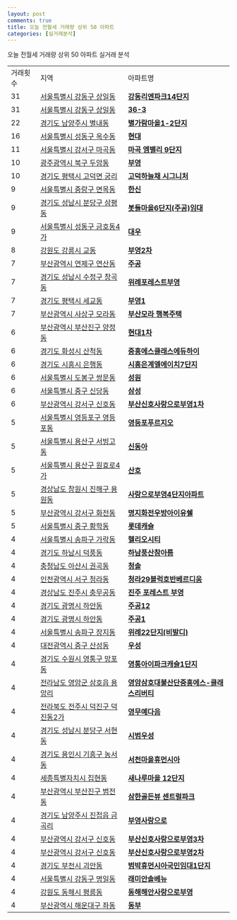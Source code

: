 ```yaml
---
layout: post
comments: true
title: 오늘 전월세 거래량 상위 50 아파트
categories: [실거래분석]
---
```


오늘 전월세 거래량 상위 50 아파트 실거래 분석

<table>
  <tr>
    <td>거래횟수</td>
    <td>지역</td>
    <td>아파트명</td>
  </tr>

  <tr>
    <td>31</td>
    <td><a href="/실거래가/2021/06/12/11740.html">서울특별시 강동구 상일동</a></td>
    <td colspan="4" style="font-weight: bold;"><a href="https://search.naver.com/search.naver?query=상일동 강동리엔파크14단지">강동리엔파크14단지</a></td>
  </tr>

  <tr>
    <td>31</td>
    <td><a href="/실거래가/2021/06/12/11740.html">서울특별시 강동구 상일동</a></td>
    <td colspan="4" style="font-weight: bold;"><a href="https://search.naver.com/search.naver?query=상일동 36-3">36-3</a></td>
  </tr>

  <tr>
    <td>22</td>
    <td><a href="/실거래가/2021/06/12/41360.html">경기도 남양주시 별내동</a></td>
    <td colspan="4" style="font-weight: bold;"><a href="https://search.naver.com/search.naver?query=별내동 별가람마을1-2단지">별가람마을1-2단지</a></td>
  </tr>

  <tr>
    <td>16</td>
    <td><a href="/실거래가/2021/06/12/11200.html">서울특별시 성동구 옥수동</a></td>
    <td colspan="4" style="font-weight: bold;"><a href="https://search.naver.com/search.naver?query=옥수동 현대">현대</a></td>
  </tr>

  <tr>
    <td>11</td>
    <td><a href="/실거래가/2021/06/12/11500.html">서울특별시 강서구 마곡동</a></td>
    <td colspan="4" style="font-weight: bold;"><a href="https://search.naver.com/search.naver?query=마곡동 마곡 엠밸리 9단지">마곡 엠밸리 9단지</a></td>
  </tr>

  <tr>
    <td>10</td>
    <td><a href="/실거래가/2021/06/12/29170.html">광주광역시 북구 두암동</a></td>
    <td colspan="4" style="font-weight: bold;"><a href="https://search.naver.com/search.naver?query=두암동 부영">부영</a></td>
  </tr>

  <tr>
    <td>10</td>
    <td><a href="/실거래가/2021/06/12/41220.html">경기도 평택시 고덕면 궁리</a></td>
    <td colspan="4" style="font-weight: bold;"><a href="https://search.naver.com/search.naver?query=고덕면 궁리 고덕하늘채 시그니처">고덕하늘채 시그니처</a></td>
  </tr>

  <tr>
    <td>9</td>
    <td><a href="/실거래가/2021/06/12/11260.html">서울특별시 중랑구 면목동</a></td>
    <td colspan="4" style="font-weight: bold;"><a href="https://search.naver.com/search.naver?query=면목동 한신">한신</a></td>
  </tr>

  <tr>
    <td>9</td>
    <td><a href="/실거래가/2021/06/12/41135.html">경기도 성남시 분당구 삼평동</a></td>
    <td colspan="4" style="font-weight: bold;"><a href="https://search.naver.com/search.naver?query=삼평동 봇들마을6단지(주공)임대">봇들마을6단지(주공)임대</a></td>
  </tr>

  <tr>
    <td>9</td>
    <td><a href="/실거래가/2021/06/12/11200.html">서울특별시 성동구 금호동4가</a></td>
    <td colspan="4" style="font-weight: bold;"><a href="https://search.naver.com/search.naver?query=금호동4가 대우">대우</a></td>
  </tr>

  <tr>
    <td>8</td>
    <td><a href="/실거래가/2021/06/12/42150.html">강원도 강릉시 교동</a></td>
    <td colspan="4" style="font-weight: bold;"><a href="https://search.naver.com/search.naver?query=교동 부영2차">부영2차</a></td>
  </tr>

  <tr>
    <td>7</td>
    <td><a href="/실거래가/2021/06/12/26470.html">부산광역시 연제구 연산동</a></td>
    <td colspan="4" style="font-weight: bold;"><a href="https://search.naver.com/search.naver?query=연산동 주공">주공</a></td>
  </tr>

  <tr>
    <td>7</td>
    <td><a href="/실거래가/2021/06/12/41131.html">경기도 성남시 수정구 창곡동</a></td>
    <td colspan="4" style="font-weight: bold;"><a href="https://search.naver.com/search.naver?query=창곡동 위례포레스트부영">위례포레스트부영</a></td>
  </tr>

  <tr>
    <td>7</td>
    <td><a href="/실거래가/2021/06/12/41220.html">경기도 평택시 세교동</a></td>
    <td colspan="4" style="font-weight: bold;"><a href="https://search.naver.com/search.naver?query=세교동 부영1">부영1</a></td>
  </tr>

  <tr>
    <td>7</td>
    <td><a href="/실거래가/2021/06/12/26530.html">부산광역시 사상구 모라동</a></td>
    <td colspan="4" style="font-weight: bold;"><a href="https://search.naver.com/search.naver?query=모라동 부산모라 행복주택">부산모라 행복주택</a></td>
  </tr>

  <tr>
    <td>6</td>
    <td><a href="/실거래가/2021/06/12/26230.html">부산광역시 부산진구 양정동</a></td>
    <td colspan="4" style="font-weight: bold;"><a href="https://search.naver.com/search.naver?query=양정동 현대1차">현대1차</a></td>
  </tr>

  <tr>
    <td>6</td>
    <td><a href="/실거래가/2021/06/12/41590.html">경기도 화성시 산척동</a></td>
    <td colspan="4" style="font-weight: bold;"><a href="https://search.naver.com/search.naver?query=산척동 중흥에스클래스에듀하이">중흥에스클래스에듀하이</a></td>
  </tr>

  <tr>
    <td>6</td>
    <td><a href="/실거래가/2021/06/12/41390.html">경기도 시흥시 은행동</a></td>
    <td colspan="4" style="font-weight: bold;"><a href="https://search.naver.com/search.naver?query=은행동 시흥은계엘에이치7단지">시흥은계엘에이치7단지</a></td>
  </tr>

  <tr>
    <td>6</td>
    <td><a href="/실거래가/2021/06/12/11320.html">서울특별시 도봉구 쌍문동</a></td>
    <td colspan="4" style="font-weight: bold;"><a href="https://search.naver.com/search.naver?query=쌍문동 성원">성원</a></td>
  </tr>

  <tr>
    <td>6</td>
    <td><a href="/실거래가/2021/06/12/11140.html">서울특별시 중구 신당동</a></td>
    <td colspan="4" style="font-weight: bold;"><a href="https://search.naver.com/search.naver?query=신당동 삼성">삼성</a></td>
  </tr>

  <tr>
    <td>6</td>
    <td><a href="/실거래가/2021/06/12/26440.html">부산광역시 강서구 신호동</a></td>
    <td colspan="4" style="font-weight: bold;"><a href="https://search.naver.com/search.naver?query=신호동 부산신호사랑으로부영1차">부산신호사랑으로부영1차</a></td>
  </tr>

  <tr>
    <td>5</td>
    <td><a href="/실거래가/2021/06/12/11560.html">서울특별시 영등포구 영등포동</a></td>
    <td colspan="4" style="font-weight: bold;"><a href="https://search.naver.com/search.naver?query=영등포동 영등포푸르지오">영등포푸르지오</a></td>
  </tr>

  <tr>
    <td>5</td>
    <td><a href="/실거래가/2021/06/12/11170.html">서울특별시 용산구 서빙고동</a></td>
    <td colspan="4" style="font-weight: bold;"><a href="https://search.naver.com/search.naver?query=서빙고동 신동아">신동아</a></td>
  </tr>

  <tr>
    <td>5</td>
    <td><a href="/실거래가/2021/06/12/11170.html">서울특별시 용산구 원효로4가</a></td>
    <td colspan="4" style="font-weight: bold;"><a href="https://search.naver.com/search.naver?query=원효로4가 산호">산호</a></td>
  </tr>

  <tr>
    <td>5</td>
    <td><a href="/실거래가/2021/06/12/48129.html">경상남도 창원시 진해구 용원동</a></td>
    <td colspan="4" style="font-weight: bold;"><a href="https://search.naver.com/search.naver?query=용원동 사랑으로부영4단지아파트">사랑으로부영4단지아파트</a></td>
  </tr>

  <tr>
    <td>5</td>
    <td><a href="/실거래가/2021/06/12/26440.html">부산광역시 강서구 화전동</a></td>
    <td colspan="4" style="font-weight: bold;"><a href="https://search.naver.com/search.naver?query=화전동 명지화전우방아이유쉘">명지화전우방아이유쉘</a></td>
  </tr>

  <tr>
    <td>5</td>
    <td><a href="/실거래가/2021/06/12/11140.html">서울특별시 중구 황학동</a></td>
    <td colspan="4" style="font-weight: bold;"><a href="https://search.naver.com/search.naver?query=황학동 롯데캐슬">롯데캐슬</a></td>
  </tr>

  <tr>
    <td>4</td>
    <td><a href="/실거래가/2021/06/12/11710.html">서울특별시 송파구 가락동</a></td>
    <td colspan="4" style="font-weight: bold;"><a href="https://search.naver.com/search.naver?query=가락동 헬리오시티">헬리오시티</a></td>
  </tr>

  <tr>
    <td>4</td>
    <td><a href="/실거래가/2021/06/12/41450.html">경기도 하남시 덕풍동</a></td>
    <td colspan="4" style="font-weight: bold;"><a href="https://search.naver.com/search.naver?query=덕풍동 하남풍산참아름">하남풍산참아름</a></td>
  </tr>

  <tr>
    <td>4</td>
    <td><a href="/실거래가/2021/06/12/44200.html">충청남도 아산시 권곡동</a></td>
    <td colspan="4" style="font-weight: bold;"><a href="https://search.naver.com/search.naver?query=권곡동 청솔">청솔</a></td>
  </tr>

  <tr>
    <td>4</td>
    <td><a href="/실거래가/2021/06/12/28260.html">인천광역시 서구 청라동</a></td>
    <td colspan="4" style="font-weight: bold;"><a href="https://search.naver.com/search.naver?query=청라동 청라29블럭호반베르디움">청라29블럭호반베르디움</a></td>
  </tr>

  <tr>
    <td>4</td>
    <td><a href="/실거래가/2021/06/12/48170.html">경상남도 진주시 충무공동</a></td>
    <td colspan="4" style="font-weight: bold;"><a href="https://search.naver.com/search.naver?query=충무공동 진주 포레스트 부영">진주 포레스트 부영</a></td>
  </tr>

  <tr>
    <td>4</td>
    <td><a href="/실거래가/2021/06/12/41210.html">경기도 광명시 하안동</a></td>
    <td colspan="4" style="font-weight: bold;"><a href="https://search.naver.com/search.naver?query=하안동 주공12">주공12</a></td>
  </tr>

  <tr>
    <td>4</td>
    <td><a href="/실거래가/2021/06/12/41210.html">경기도 광명시 하안동</a></td>
    <td colspan="4" style="font-weight: bold;"><a href="https://search.naver.com/search.naver?query=하안동 주공1">주공1</a></td>
  </tr>

  <tr>
    <td>4</td>
    <td><a href="/실거래가/2021/06/12/11710.html">서울특별시 송파구 장지동</a></td>
    <td colspan="4" style="font-weight: bold;"><a href="https://search.naver.com/search.naver?query=장지동 위례22단지(비발디)">위례22단지(비발디)</a></td>
  </tr>

  <tr>
    <td>4</td>
    <td><a href="/실거래가/2021/06/12/30140.html">대전광역시 중구 산성동</a></td>
    <td colspan="4" style="font-weight: bold;"><a href="https://search.naver.com/search.naver?query=산성동 우성">우성</a></td>
  </tr>

  <tr>
    <td>4</td>
    <td><a href="/실거래가/2021/06/12/41117.html">경기도 수원시 영통구 망포동</a></td>
    <td colspan="4" style="font-weight: bold;"><a href="https://search.naver.com/search.naver?query=망포동 영통아이파크캐슬1단지">영통아이파크캐슬1단지</a></td>
  </tr>

  <tr>
    <td>4</td>
    <td><a href="/실거래가/2021/06/12/46830.html">전라남도 영암군 삼호읍 용앙리</a></td>
    <td colspan="4" style="font-weight: bold;"><a href="https://search.naver.com/search.naver?query=삼호읍 용앙리 영암삼호대불산단중흥에스-클래스리버티">영암삼호대불산단중흥에스-클래스리버티</a></td>
  </tr>

  <tr>
    <td>4</td>
    <td><a href="/실거래가/2021/06/12/45113.html">전라북도 전주시 덕진구 덕진동2가</a></td>
    <td colspan="4" style="font-weight: bold;"><a href="https://search.naver.com/search.naver?query=덕진동2가 영무예다음">영무예다음</a></td>
  </tr>

  <tr>
    <td>4</td>
    <td><a href="/실거래가/2021/06/12/41135.html">경기도 성남시 분당구 서현동</a></td>
    <td colspan="4" style="font-weight: bold;"><a href="https://search.naver.com/search.naver?query=서현동 시범우성">시범우성</a></td>
  </tr>

  <tr>
    <td>4</td>
    <td><a href="/실거래가/2021/06/12/41463.html">경기도 용인시 기흥구 농서동</a></td>
    <td colspan="4" style="font-weight: bold;"><a href="https://search.naver.com/search.naver?query=농서동 서천마을휴먼시아">서천마을휴먼시아</a></td>
  </tr>

  <tr>
    <td>4</td>
    <td><a href="/실거래가/2021/06/12/36110.html">세종특별자치시 집현동</a></td>
    <td colspan="4" style="font-weight: bold;"><a href="https://search.naver.com/search.naver?query=집현동 새나루마을 12단지">새나루마을 12단지</a></td>
  </tr>

  <tr>
    <td>4</td>
    <td><a href="/실거래가/2021/06/12/26230.html">부산광역시 부산진구 범전동</a></td>
    <td colspan="4" style="font-weight: bold;"><a href="https://search.naver.com/search.naver?query=범전동 삼한골든뷰 센트럴파크">삼한골든뷰 센트럴파크</a></td>
  </tr>

  <tr>
    <td>4</td>
    <td><a href="/실거래가/2021/06/12/41360.html">경기도 남양주시 진접읍 금곡리</a></td>
    <td colspan="4" style="font-weight: bold;"><a href="https://search.naver.com/search.naver?query=진접읍 금곡리 부영사랑으로">부영사랑으로</a></td>
  </tr>

  <tr>
    <td>4</td>
    <td><a href="/실거래가/2021/06/12/26440.html">부산광역시 강서구 신호동</a></td>
    <td colspan="4" style="font-weight: bold;"><a href="https://search.naver.com/search.naver?query=신호동 부산신호사랑으로부영3차">부산신호사랑으로부영3차</a></td>
  </tr>

  <tr>
    <td>4</td>
    <td><a href="/실거래가/2021/06/12/26440.html">부산광역시 강서구 신호동</a></td>
    <td colspan="4" style="font-weight: bold;"><a href="https://search.naver.com/search.naver?query=신호동 부산신호사랑으로부영2차">부산신호사랑으로부영2차</a></td>
  </tr>

  <tr>
    <td>4</td>
    <td><a href="/실거래가/2021/06/12/41190.html">경기도 부천시 괴안동</a></td>
    <td colspan="4" style="font-weight: bold;"><a href="https://search.naver.com/search.naver?query=괴안동 범박휴먼시아국민임대1단지">범박휴먼시아국민임대1단지</a></td>
  </tr>

  <tr>
    <td>4</td>
    <td><a href="/실거래가/2021/06/12/11740.html">서울특별시 강동구 명일동</a></td>
    <td colspan="4" style="font-weight: bold;"><a href="https://search.naver.com/search.naver?query=명일동 래미안솔베뉴">래미안솔베뉴</a></td>
  </tr>

  <tr>
    <td>4</td>
    <td><a href="/실거래가/2021/06/12/42170.html">강원도 동해시 평릉동</a></td>
    <td colspan="4" style="font-weight: bold;"><a href="https://search.naver.com/search.naver?query=평릉동 동해해안사랑으로부영">동해해안사랑으로부영</a></td>
  </tr>

  <tr>
    <td>4</td>
    <td><a href="/실거래가/2021/06/12/26350.html">부산광역시 해운대구 좌동</a></td>
    <td colspan="4" style="font-weight: bold;"><a href="https://search.naver.com/search.naver?query=좌동 동부">동부</a></td>
  </tr>

</table>
